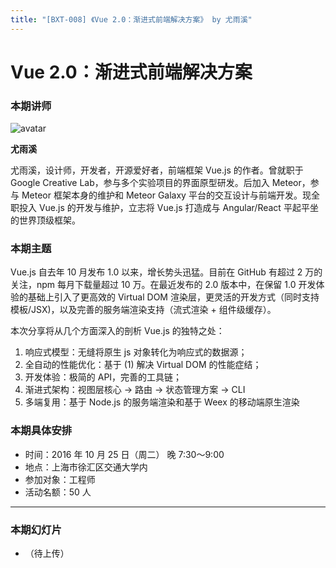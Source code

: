```yaml
---
title: "[BXT-008] 《Vue 2.0：渐进式前端解决方案》 by 尤雨溪"
---
```


# Vue 2.0：渐进式前端解决方案

### 本期讲师

![avatar](https://cloud.githubusercontent.com/assets/5830104/19514673/ff97be00-9626-11e6-9fbb-6ecd1dd67a2a.jpg)

**尤雨溪**

尤雨溪，设计师，开发者，开源爱好者，前端框架 Vue.js 的作者。曾就职于 Google Creative Lab，参与多个实验项目的界面原型研发。后加入 Meteor，参与 Meteor 框架本身的维护和 Meteor Galaxy 平台的交互设计与前端开发。现全职投入 Vue.js 的开发与维护，立志将 Vue.js 打造成与 Angular/React 平起平坐的世界顶级框架。


### 本期主题

Vue.js 自去年 10 月发布 1.0 以来，增长势头迅猛。目前在 GitHub 有超过 2 万的关注，npm 每月下载量超过 10 万。在最近发布的 2.0 版本中，在保留 1.0 开发体验的基础上引入了更高效的 Virtual DOM 渲染层，更灵活的开发方式（同时支持模板/JSX)，以及完善的服务端渲染支持（流式渲染 + 组件级缓存）。

本次分享将从几个方面深入的剖析 Vue.js 的独特之处：

1. 响应式模型：无缝将原生 js 对象转化为响应式的数据源；
1. 全自动的性能优化：基于 (1) 解决 Virtual DOM 的性能症结；
1. 开发体验：极简的 API，完善的工具链；
1. 渐进式架构：视图层核心 → 路由 → 状态管理方案 → CLI
1. 多端复用：基于 Node.js 的服务端渲染和基于 Weex 的移动端原生渲染


### 本期具体安排

* 时间：2016 年 10 月 25 日（周二） 晚 7:30～9:00
* 地点：上海市徐汇区交通大学内
* 参加对象：工程师
* 活动名额：50 人

***

### 本期幻灯片

* （待上传）
